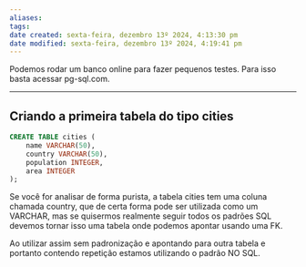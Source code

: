 ```yaml
---
aliases: 
tags: 
date created: sexta-feira, dezembro 13º 2024, 4:13:30 pm
date modified: sexta-feira, dezembro 13º 2024, 4:19:41 pm
---
```

Podemos rodar um banco online para fazer pequenos testes.
Para isso basta acessar pg-sql.com.

---

## Criando a primeira tabela do tipo cities

```sql
CREATE TABLE cities (
	name VARCHAR(50),
	country VARCHAR(50),
	population INTEGER,
	area INTEGER
);
```

Se você for analisar de forma purista, a tabela cities tem uma coluna chamada country, que de certa forma pode ser utilizada como um VARCHAR, mas se quisermos realmente seguir todos os padrões SQL devemos tornar isso uma tabela onde podemos apontar usando uma FK.

Ao utilizar assim sem padronização e apontando para outra tabela e portanto contendo repetição estamos utilizando o padrão NO SQL.